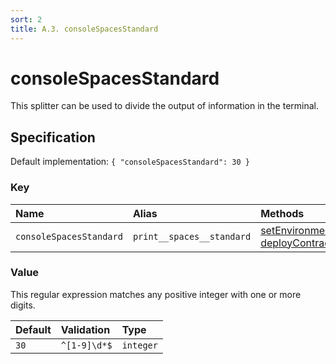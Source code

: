 ```yaml
---
sort: 2
title: A.3. consoleSpacesStandard
---
```


# consoleSpacesStandard

This splitter can be used to divide the output of information in the terminal.


## Specification

Default implementation: ```{ "consoleSpacesStandard": 30 }```

### Key

| **Name** | **Alias** | **Methods** | **Category** |  
|:--|:--|:--|:--|
| ```consoleSpacesStandard``` | ```print__spaces__standard``` | [setEnvironment](../methods//setEnvironment.html#options), [deployContract](../methods//deployContract.html#options) | [General](../options/#general) |

### Value

This regular expression matches any positive integer with one or more digits.

| **Default** | **Validation** | **Type** |
|:--|:--|:--|
| ```30``` | ```^[1-9]\d*$``` | ```integer``` |

